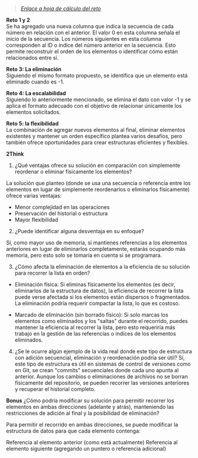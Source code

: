 
> [*Enlace a hoja de cálculo del reto*](https://docs.google.com/spreadsheets/d/1vY2KAMWSkYjN98Rl1JMyZNe7k7agMx1-yrgAgAZna6Q/edit?usp=sharing)

**Reto 1 y 2**  
Se ha agregado una nueva columna que indica la secuencia de cada número en relación con el anterior. El valor 0 en esta columna señala el inicio de la secuencia. Los números siguientes en esta columna corresponden al ID o índice del número anterior en la secuencia. Esto permite reconstruir el orden de los elementos o identificar cómo están relacionados entre sí.

**Reto 3: La eliminación**  
Siguiendo el mismo formato propuesto, se identifica que un elemento está eliminado cuando es -1.

**Reto 4: La escalabilidad**  
Siguiendo lo anteriormente mencionado, se elimina el dato con valor -1 y se aplica el formato adecuado con el objetivo de relacionar únicamente los elementos solicitados.

**Reto 5: la flexibilidad**  
La combinación de agregar nuevos elementos al final, eliminar elementos existentes y mantener un orden específico plantea varios desafíos, pero también ofrece oportunidades para crear estructuras eficientes y flexibles.

**2Think**  
1. ¿Qué ventajas ofrece su solución en comparación con simplemente reordenar o eliminar físicamente los elementos?

La solución que planteo (donde se usa una secuencia o referencia entre los elementos en lugar de simplemente reordenarlos o eliminarlos físicamente) ofrece varias ventajas:

- Menor complejidad en las operaciones
- Preservación del historial o estructura
- Mayor flexibilidad

2. ¿Puede identificar alguna desventaja en su enfoque?

Sí, como mayor uso de memoria, si mantienes referencias a los elementos anteriores en lugar de eliminarlos completamente, estarás ocupando más memoria, pero esto solo se tomaría en cuenta si se programara.

3. ¿Cómo afecta la eliminación de elementos a la eficiencia de su solución para recorrer la lista en orden?

- Eliminación física: Si eliminas físicamente los elementos (es decir, eliminarlos de la estructura de datos), la eficiencia de recorrer la lista puede verse afectada si los elementos están dispersos o fragmentados. La eliminación podría requerir compactar la lista, lo que es costoso.

- Marcado de eliminación (sin borrado físico): Si solo marcas los elementos como eliminados y los "saltas" durante el recorrido, puedes mantener la eficiencia al recorrer la lista, pero esto requeriría más trabajo en la gestión de las referencias o índices de los elementos eliminados.

4. ¿Se le ocurre algún ejemplo de la vida real donde este tipo de estructura con adición secuencial, eliminación y reordenación podría ser útil?
Sí, este tipo de estructura es útil en sistemas de control de versiones como en Git, se crean "commits" secuenciales donde cada uno apunta al anterior. Aunque los cambios o eliminaciones de archivos no se borran físicamente del repositorio, se pueden recorrer las versiones anteriores y recuperar el historial completo.

**Bonus** ¿Cómo podría modificar su solución para permitir recorrer los elementos en ambas direcciones (adelante y atrás), manteniendo las restricciones de adición al final y la posibilidad de eliminación?

Para permitir el recorrido en ambas direcciones, se puede modificar la estructura de datos para que cada elemento contenga:

Referencia al elemento anterior (como está actualmente)
Referencia al elemento siguiente (agregando un puntero o referencia adicional)
